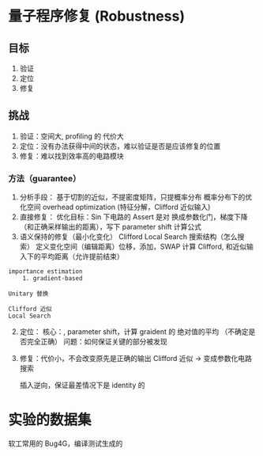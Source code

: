 # 量子程序修复 (Robustness)
<!-- RUNNER: Responsible UNfair NEuron Repair for Enhancing Deep Neural Network Fairness -->

## 目标
1. 验证
2. 定位
3. 修复

## 挑战
1. 验证：空间大, profiling 的 代价大 
2. 定位：没有办法获得中间的状态，难以验证是否是应该修复的位置
3. 修复：难以找到效率高的电路模块

### 方法（guarantee）
1. 分析手段：
    基于切割的近似，不提密度矩阵，只提概率分布
    概率分布下的优化空间
    overhead optimization (特征分解，Clifford 近似输入)
2. 直接修复：
    优化目标：Sin 下电路的 Assert 是对
    换成参数化门，梯度下降（和正确采样输出的距离），写下 parameter shift 计算公式
3. 语义保持的修复（最小化变化）
    Clifford Local Search 搜索结构（怎么搜索）
    定义变化空间（编辑距离）位移，添加，SWAP
    计算 Clifford, 和近似输入下的平均距离（允许提前结束）

<!-- ，换比特的操作，mirror -->

    importance estimation
        1. gradient-based 

    Unitary 替换

    Clifford 近似
    Local Search


2. 定位：
    核心：, parameter shift，计算 graident 的 绝对值的平均 （不确定是否完全正确）
    问题：如何保证关键的部分被发现 
    
3. 修复：代价小，不会改变原先是正确的输出
    Clifford 近似 -> 变成参数化电路搜索


    插入逆向，保证最差情况下是 identity 的


# 实验的数据集
软工常用的 Bug4G，编译测试生成的